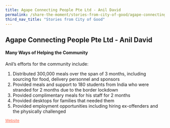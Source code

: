 ```yaml
---
title: Agape Connecting People Pte Ltd - Anil David
permalink: /share-the-moment/stories-from-city-of-good/agape-connecting-people-pte-ltd
third_nav_title: "Stories from City of Good"
---
```

## Agape Connecting People Pte Ltd - Anil David

#### Many Ways of Helping the Community 

Anil’s efforts for the community include:
1. Distributed 300,000 meals over the span of 3 months, including sourcing for food, delivery personnel and sponsors
2. Provided meals and support to 180 students from India who were stranded for 2 months due to the border lockdown
3. Provided complimentary meals for his staff for 2 months
4. Provided desktops for families that needed them
5. Provided employment opportunities including hiring ex-offenders and the physically challenged


<sup><a href="https://agape-cp.com/" style="color:tomato">Website</a></sup>


